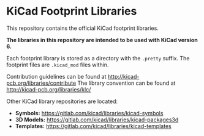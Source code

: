 # KiCad Footprint Libraries

This repository contains the official KiCad footprint libraries.

**The libraries in this repository are intended to be used with KiCad version 6.**

Each footprint library is stored as a directory with the `.pretty` suffix. The footprint files are `.kicad_mod` files within.

Contribution guidelines can be found at http://kicad-pcb.org/libraries/contribute
The library convention can be found at http://kicad-pcb.org/libraries/klc/

Other KiCad library repositories are located:

* **Symbols:** https://gitlab.com/kicad/libraries/kicad-symbols
* **3D Models:** https://gitlab.com/kicad/libraries/kicad-packages3d
* **Templates:** https://gitlab.com/kicad/libraries/kicad-templates

